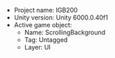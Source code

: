 <!-- UNITY CODE ASSIST INSTRUCTIONS START -->
- Project name: IGB200
- Unity version: Unity 6000.0.40f1
- Active game object:
  - Name: ScrollingBackground
  - Tag: Untagged
  - Layer: UI
<!-- UNITY CODE ASSIST INSTRUCTIONS END -->